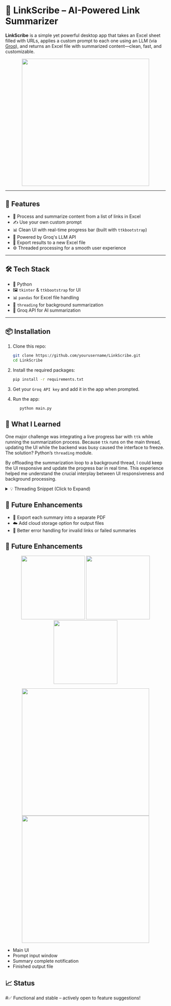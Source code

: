 # 📄 LinkScribe – AI-Powered Link Summarizer

**LinkScribe** is a simple yet powerful desktop app that takes an Excel sheet filled with URLs, applies a custom prompt to each one using an LLM (via [Groq](https://groq.com/)), and returns an Excel file with summarized content—clean, fast, and customizable.

<p align="center">
  <img src="https://github.com/user-attachments/assets/f813b621-fa7c-4a0d-9ae3-992c3779faa5" width="400" />
</p>

---

## 🚀 Features

- 🔗 Process and summarize content from a list of links in Excel
- ✍️ Use your own custom prompt
- 📊 Clean UI with real-time progress bar (built with `ttkbootstrap`)
- 🧠 Powered by Groq's LLM API
- 📁 Export results to a new Excel file
- ⚙️ Threaded processing for a smooth user experience

---

## 🛠 Tech Stack

- 🐍 Python
- 🖼 `tkinter` & `ttkbootstrap` for UI
- 📊 `pandas` for Excel file handling
- 🔌 `threading` for background summarization
- 🤖 Groq API for AI summarization

---

## 📦 Installation

1. Clone this repo:

   ```bash
   git clone https://github.com/yourusername/LinkScribe.git
   cd LinkScribe
   
2. Install the required packages:

   ```bash
   pip install -r requirements.txt

3. Get your `Groq API key` and add it in the app when prompted.
4. Run the app:
   ```bash
      python main.py

## 🧠 What I Learned
One major challenge was integrating a live progress bar with `ttk` while running the summarization process. Because `ttk` runs on the main thread, updating the UI while the backend was busy caused the interface to freeze. The solution? Python’s `threading` module.

By offloading the summarization loop to a background thread, I could keep the UI responsive and update the progress bar in real time. This experience helped me understand the crucial interplay between UI responsiveness and background processing.

<details> <summary>💡 Threading Snippet (Click to Expand)</summary>
   ```bash
      threading.Thread(target=process_excel).start()
</details>

## 📌 Future Enhancements

- 📄 Export each summary into a separate PDF
- ☁️ Add cloud storage option for output files
- 🧹 Better error handling for invalid links or failed summaries

## 📌 Future Enhancements
<p align="center">
  <img src="https://github.com/user-attachments/assets/b4fcb6a4-ec18-4aa4-8839-03fc1c5bc7c1" width="200" />
  <img src="https://github.com/user-attachments/assets/c3de84db-255c-4ff8-b0c1-a53f9a3978f2" width="200" />
  <img src="https://github.com/user-attachments/assets/4071c9e4-641b-4aea-aff7-1fda2ed700db" width="200" />
</p>
<p align="center">
  <img src="https://github.com/user-attachments/assets/840437a6-623d-4761-a30a-339361aa24bb" width="400" />
  <img src="https://github.com/user-attachments/assets/434a6d56-30ab-459a-863a-f553958edc3b" width="400" />
</p>

- Main UI
- Prompt input window
- Summary complete notification
- Finished output file

## 📈 Status
#✅ Functional and stable – actively open to feature suggestions!
